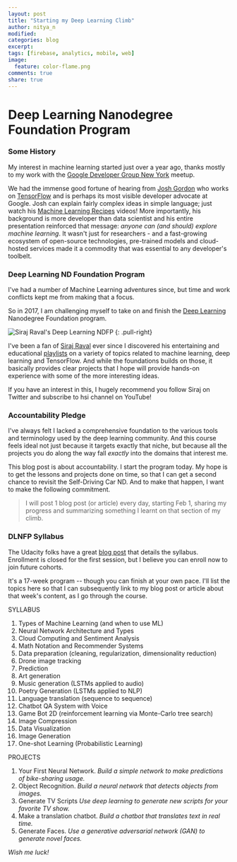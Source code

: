 ```yaml
---
layout: post
title: "Starting my Deep Learning Climb"
author: nitya_n
modified:
categories: blog
excerpt:
tags: [firebase, analytics, mobile, web]
image:
  feature: color-flame.png
comments: true
share: true
---
```


# Deep Learning Nanodegree Foundation Program


### Some History

My interest in machine learning started just over a year ago, thanks mostly to my work with the [Google Developer Group New York](http://www.meetup.com/gdgnyc) meetup. 

We had the immense good fortune of hearing from [Josh Gordon](https://twitter.com/random_forests) who works on [TensorFlow](http://www.tensorflow.org) and is perhaps its most visible developer advocate at Google. Josh can explain fairly complex ideas in simple language; just watch his [Machine Learning Recipes](https://www.youtube.com/playlist?list=PLOU2XLYxmsIIuiBfYad6rFYQU_jL2ryal) videos! More importantly, his background is more developer than data scientist and his entire presentation reinforced that message: _anyone can (and should) explore machine learning_. It wasn't just for researchers - and a fast-growing ecosystem of open-source technologies, pre-trained models and cloud-hosted services made it a commodity that was essential to any developer's toolbelt.

### Deep Learning ND Foundation Program
I've had a number of Machine Learning adventures since, but time and work conflicts kept me from making that a focus. 

So in 2017, I am challenging myself to take on and finish the [Deep Learning](https://www.udacity.com/course/deep-learning-nanodegree-foundation--nd101) Nanodegree Foundation program.

![Siraj Raval's Deep Learning NDFP](http://1onjea25cyhx3uvxgs4vu325.wpengine.netdna-cdn.com/wp-content/uploads/2017/01/blog-1-768x403.jpg)
{: .pull-right}

I've been a fan of [Siraj Raval]("https://twitter.com/sirajology") ever since I discovered his entertaining and educational [playlists]("https://www.youtube.com/channel/UCWN3xxRkmTPmbKwht9FuE5A/playlists) on a variety of topics related to machine learning, deep learning and TensorFlow. And while the foundations builds on those, it basically provides clear projects that I hope will provide hands-on experience with some of the more interesting ideas. 

If you have an interest in this, I hugely recommend you follow Siraj on Twitter and subscribe to hsi channel on YouTube!


### Accountability Pledge

I've always felt I lacked a comprehensive foundation to the various tools and terminology used by the deep learning community. And this course feels ideal not just because it targets exactly that niche, but because all the projects you do along the way fall *exactly* into the domains that interest me. 

This blog post is about accountability. I start the program today. My hope is to get the lessons and projects done on time, so that I can get a second chance to revisit the Self-Driving Car ND. And to make that happen, I want to make the following commitment.

> I will post 1 blog post (or article) every day, starting Feb 1, sharing my progress and summarizing something I learnt on that section of my climb.



### DLNFP Syllabus

The Udacity folks have a great [blog post](https://medium.com/udacity/deep-learning-nanodegree-foundation-program-syllabus-in-depth-2eb19d014533#.r0kddcn69) that details the syllabus. Enrollment is closed for the first session, but I believe you can enroll now to join future cohorts.

It's a 17-week program -- though you can finish at your own pace. I'll list the topics here so that I can subsequently link to my blog post or article about that week's content, as I go through the course.
    
SYLLABUS

 1. Types of Machine Learning (and when to use ML)
 2. Neural Network Architecture and Types
 3. Cloud Computing and Sentiment Analysis
 4. Math Notation and Recommender Systems
 5. Data preparation (cleaning, regularization, dimensionality reduction) 
 6. Drone image tracking
 7. Prediction
 8. Art generation
 9. Music generation (LSTMs applied to audio)
 10. Poetry Generation (LSTMs applied to NLP)
 11. Language translation (sequence to sequence)
 12. Chatbot QA System with Voice
 13. Game Bot 2D (reinforcement learning via Monte-Carlo tree search)
 14. Image Compression
 15. Data Visualization
 16. Image Generation
 17. One-shot Learning (Probabilistic Learning)


PROJECTS

 1. Your First Neural Network. _Build a simple network to make predictions of bike-sharing usage._
 2. Object Recognition. _Build a neural network that detects objects from images._
 3. Generate TV Scripts _Use deep learning to generate new scripts for your favorite TV show._
 4. Make a translation chatbot. _Build a chatbot that translates text in real time._
 5. Generate Faces. _Use a generative adversarial network (GAN) to generate novel faces._



*Wish me luck!*





